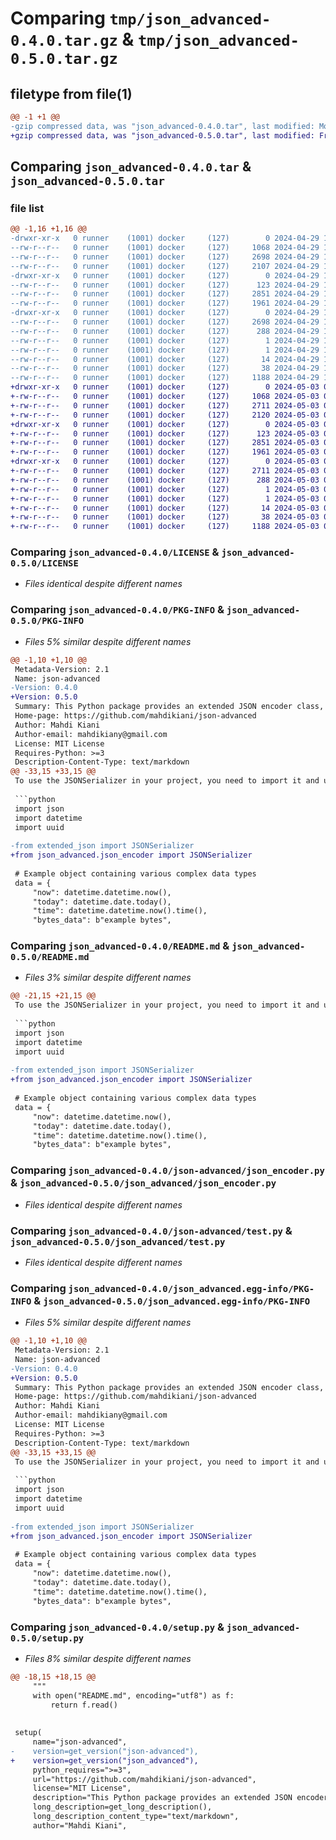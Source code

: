 # Comparing `tmp/json_advanced-0.4.0.tar.gz` & `tmp/json_advanced-0.5.0.tar.gz`

## filetype from file(1)

```diff
@@ -1 +1 @@
-gzip compressed data, was "json_advanced-0.4.0.tar", last modified: Mon Apr 29 14:34:33 2024, max compression
+gzip compressed data, was "json_advanced-0.5.0.tar", last modified: Fri May  3 09:15:55 2024, max compression
```

## Comparing `json_advanced-0.4.0.tar` & `json_advanced-0.5.0.tar`

### file list

```diff
@@ -1,16 +1,16 @@
-drwxr-xr-x   0 runner    (1001) docker     (127)        0 2024-04-29 14:34:33.975018 json_advanced-0.4.0/
--rw-r--r--   0 runner    (1001) docker     (127)     1068 2024-04-29 14:34:27.000000 json_advanced-0.4.0/LICENSE
--rw-r--r--   0 runner    (1001) docker     (127)     2698 2024-04-29 14:34:33.975018 json_advanced-0.4.0/PKG-INFO
--rw-r--r--   0 runner    (1001) docker     (127)     2107 2024-04-29 14:34:27.000000 json_advanced-0.4.0/README.md
-drwxr-xr-x   0 runner    (1001) docker     (127)        0 2024-04-29 14:34:33.975018 json_advanced-0.4.0/json-advanced/
--rw-r--r--   0 runner    (1001) docker     (127)      123 2024-04-29 14:34:27.000000 json_advanced-0.4.0/json-advanced/__init__.py
--rw-r--r--   0 runner    (1001) docker     (127)     2851 2024-04-29 14:34:27.000000 json_advanced-0.4.0/json-advanced/json_encoder.py
--rw-r--r--   0 runner    (1001) docker     (127)     1961 2024-04-29 14:34:27.000000 json_advanced-0.4.0/json-advanced/test.py
-drwxr-xr-x   0 runner    (1001) docker     (127)        0 2024-04-29 14:34:33.975018 json_advanced-0.4.0/json_advanced.egg-info/
--rw-r--r--   0 runner    (1001) docker     (127)     2698 2024-04-29 14:34:33.000000 json_advanced-0.4.0/json_advanced.egg-info/PKG-INFO
--rw-r--r--   0 runner    (1001) docker     (127)      288 2024-04-29 14:34:33.000000 json_advanced-0.4.0/json_advanced.egg-info/SOURCES.txt
--rw-r--r--   0 runner    (1001) docker     (127)        1 2024-04-29 14:34:33.000000 json_advanced-0.4.0/json_advanced.egg-info/dependency_links.txt
--rw-r--r--   0 runner    (1001) docker     (127)        1 2024-04-29 14:34:33.000000 json_advanced-0.4.0/json_advanced.egg-info/not-zip-safe
--rw-r--r--   0 runner    (1001) docker     (127)       14 2024-04-29 14:34:33.000000 json_advanced-0.4.0/json_advanced.egg-info/top_level.txt
--rw-r--r--   0 runner    (1001) docker     (127)       38 2024-04-29 14:34:33.975018 json_advanced-0.4.0/setup.cfg
--rw-r--r--   0 runner    (1001) docker     (127)     1188 2024-04-29 14:34:27.000000 json_advanced-0.4.0/setup.py
+drwxr-xr-x   0 runner    (1001) docker     (127)        0 2024-05-03 09:15:55.655138 json_advanced-0.5.0/
+-rw-r--r--   0 runner    (1001) docker     (127)     1068 2024-05-03 09:15:49.000000 json_advanced-0.5.0/LICENSE
+-rw-r--r--   0 runner    (1001) docker     (127)     2711 2024-05-03 09:15:55.655138 json_advanced-0.5.0/PKG-INFO
+-rw-r--r--   0 runner    (1001) docker     (127)     2120 2024-05-03 09:15:49.000000 json_advanced-0.5.0/README.md
+drwxr-xr-x   0 runner    (1001) docker     (127)        0 2024-05-03 09:15:55.655138 json_advanced-0.5.0/json_advanced/
+-rw-r--r--   0 runner    (1001) docker     (127)      123 2024-05-03 09:15:49.000000 json_advanced-0.5.0/json_advanced/__init__.py
+-rw-r--r--   0 runner    (1001) docker     (127)     2851 2024-05-03 09:15:49.000000 json_advanced-0.5.0/json_advanced/json_encoder.py
+-rw-r--r--   0 runner    (1001) docker     (127)     1961 2024-05-03 09:15:49.000000 json_advanced-0.5.0/json_advanced/test.py
+drwxr-xr-x   0 runner    (1001) docker     (127)        0 2024-05-03 09:15:55.655138 json_advanced-0.5.0/json_advanced.egg-info/
+-rw-r--r--   0 runner    (1001) docker     (127)     2711 2024-05-03 09:15:55.000000 json_advanced-0.5.0/json_advanced.egg-info/PKG-INFO
+-rw-r--r--   0 runner    (1001) docker     (127)      288 2024-05-03 09:15:55.000000 json_advanced-0.5.0/json_advanced.egg-info/SOURCES.txt
+-rw-r--r--   0 runner    (1001) docker     (127)        1 2024-05-03 09:15:55.000000 json_advanced-0.5.0/json_advanced.egg-info/dependency_links.txt
+-rw-r--r--   0 runner    (1001) docker     (127)        1 2024-05-03 09:15:55.000000 json_advanced-0.5.0/json_advanced.egg-info/not-zip-safe
+-rw-r--r--   0 runner    (1001) docker     (127)       14 2024-05-03 09:15:55.000000 json_advanced-0.5.0/json_advanced.egg-info/top_level.txt
+-rw-r--r--   0 runner    (1001) docker     (127)       38 2024-05-03 09:15:55.655138 json_advanced-0.5.0/setup.cfg
+-rw-r--r--   0 runner    (1001) docker     (127)     1188 2024-05-03 09:15:49.000000 json_advanced-0.5.0/setup.py
```

### Comparing `json_advanced-0.4.0/LICENSE` & `json_advanced-0.5.0/LICENSE`

 * *Files identical despite different names*

### Comparing `json_advanced-0.4.0/PKG-INFO` & `json_advanced-0.5.0/PKG-INFO`

 * *Files 5% similar despite different names*

```diff
@@ -1,10 +1,10 @@
 Metadata-Version: 2.1
 Name: json-advanced
-Version: 0.4.0
+Version: 0.5.0
 Summary: This Python package provides an extended JSON encoder class, `JSONSerializer`, that enables encoding of complex Python data types such as `datetime.datetime`, `datetime.date`, `datetime.time`, `bytes` and `uuid`. It also supports objects that have a `to_json` method, allowing for customizable JSON encoding.
 Home-page: https://github.com/mahdikiani/json-advanced
 Author: Mahdi Kiani
 Author-email: mahdikiany@gmail.com
 License: MIT License
 Requires-Python: >=3
 Description-Content-Type: text/markdown
@@ -33,15 +33,15 @@
 To use the JSONSerializer in your project, you need to import it and use it with the standard json module's dump or dumps functions:
 
 ```python
 import json
 import datetime
 import uuid
 
-from extended_json import JSONSerializer
+from json_advanced.json_encoder import JSONSerializer
 
 # Example object containing various complex data types
 data = {
     "now": datetime.datetime.now(),
     "today": datetime.date.today(),
     "time": datetime.datetime.now().time(),
     "bytes_data": b"example bytes",
```

### Comparing `json_advanced-0.4.0/README.md` & `json_advanced-0.5.0/README.md`

 * *Files 3% similar despite different names*

```diff
@@ -21,15 +21,15 @@
 To use the JSONSerializer in your project, you need to import it and use it with the standard json module's dump or dumps functions:
 
 ```python
 import json
 import datetime
 import uuid
 
-from extended_json import JSONSerializer
+from json_advanced.json_encoder import JSONSerializer
 
 # Example object containing various complex data types
 data = {
     "now": datetime.datetime.now(),
     "today": datetime.date.today(),
     "time": datetime.datetime.now().time(),
     "bytes_data": b"example bytes",
```

### Comparing `json_advanced-0.4.0/json-advanced/json_encoder.py` & `json_advanced-0.5.0/json_advanced/json_encoder.py`

 * *Files identical despite different names*

### Comparing `json_advanced-0.4.0/json-advanced/test.py` & `json_advanced-0.5.0/json_advanced/test.py`

 * *Files identical despite different names*

### Comparing `json_advanced-0.4.0/json_advanced.egg-info/PKG-INFO` & `json_advanced-0.5.0/json_advanced.egg-info/PKG-INFO`

 * *Files 5% similar despite different names*

```diff
@@ -1,10 +1,10 @@
 Metadata-Version: 2.1
 Name: json-advanced
-Version: 0.4.0
+Version: 0.5.0
 Summary: This Python package provides an extended JSON encoder class, `JSONSerializer`, that enables encoding of complex Python data types such as `datetime.datetime`, `datetime.date`, `datetime.time`, `bytes` and `uuid`. It also supports objects that have a `to_json` method, allowing for customizable JSON encoding.
 Home-page: https://github.com/mahdikiani/json-advanced
 Author: Mahdi Kiani
 Author-email: mahdikiany@gmail.com
 License: MIT License
 Requires-Python: >=3
 Description-Content-Type: text/markdown
@@ -33,15 +33,15 @@
 To use the JSONSerializer in your project, you need to import it and use it with the standard json module's dump or dumps functions:
 
 ```python
 import json
 import datetime
 import uuid
 
-from extended_json import JSONSerializer
+from json_advanced.json_encoder import JSONSerializer
 
 # Example object containing various complex data types
 data = {
     "now": datetime.datetime.now(),
     "today": datetime.date.today(),
     "time": datetime.datetime.now().time(),
     "bytes_data": b"example bytes",
```

### Comparing `json_advanced-0.4.0/setup.py` & `json_advanced-0.5.0/setup.py`

 * *Files 8% similar despite different names*

```diff
@@ -18,15 +18,15 @@
     """
     with open("README.md", encoding="utf8") as f:
         return f.read()
 
 
 setup(
     name="json-advanced",
-    version=get_version("json-advanced"),
+    version=get_version("json_advanced"),
     python_requires=">=3",
     url="https://github.com/mahdikiani/json-advanced",
     license="MIT License",
     description="This Python package provides an extended JSON encoder class, `JSONSerializer`, that enables encoding of complex Python data types such as `datetime.datetime`, `datetime.date`, `datetime.time`, `bytes` and `uuid`. It also supports objects that have a `to_json` method, allowing for customizable JSON encoding.",
     long_description=get_long_description(),
     long_description_content_type="text/markdown",
     author="Mahdi Kiani",
```

